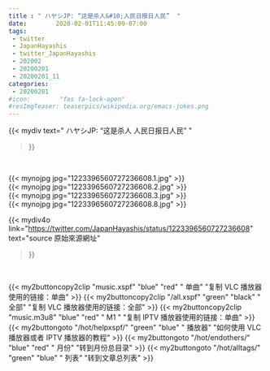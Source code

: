 ```yaml
---
title : " ハヤシJP: “这是杀人&#10;人民日报日人民”  "
date:        2020-02-01T11:45:09-07:00
tags:
 - twitter
 - JapanHayashis
 - twitter_JapanHayashis
 - 202002
 - 20200201
 - 20200201_11
categories:
 - 20200201
#icon:        "fas fa-lock-open"
#resImgTeaser: teaserpics/wikipedia.org/emacs-jokes.png
---
```


{{< mydiv text=" ハヤシJP: “这是杀人&#10;人民日报日人民”  "
>}}
<br>


 {{< mynojpg jpg="1223396560727236608.1.jpg" >}}<br>  {{< mynojpg jpg="1223396560727236608.2.jpg" >}}<br>  {{< mynojpg jpg="1223396560727236608.3.jpg" >}}<br> 
 {{< mynojpg jpg="1223396560727236608.8.jpg" >}}<br>  



{{< mydiv4o link="https://twitter.com/JapanHayashis/status/1223396560727236608"
text="source 原始來源網址"
>}}


<br>



{{< my2buttoncopy2clip "music.xspf"        "blue"   "red"    " 单曲"  "复制 VLC 播放器使用的链接：单曲" >}} {{< my2buttoncopy2clip "/all.xspf"         "green"  "black"  " 全部"  "复制 VLC 播放器使用的链接：全部" >}} {{< my2buttoncopy2clip "music.m3u8"        "blue"   "red"    " M1 "    "复制 IPTV 播放器使用的链接：单曲" >}} {{< my2buttongoto      "/hot/helpxspf/"    "green"  "blue"   " 播放器" "如何使用 VLC 播放器或者 IPTV 播放器的教程" >}} {{< my2buttongoto      "/hot/endothers/"   "blue"   "red"    " 月份"   "转到月份总目录" >}} {{< my2buttongoto      "/hot/alltags/"     "green"  "blue"   " 列表"   "转到文章总列表" >}} 
